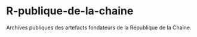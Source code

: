 # R-publique-de-la-chaine
Archives publiques des artefacts fondateurs de la République de la Chaîne.
